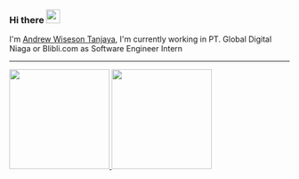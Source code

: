 ### Hi there <img src="https://media.giphy.com/media/hvRJCLFzcasrR4ia7z/giphy.gif" width="25px">

  I'm [Andrew Wiseson Tanjaya](https://www.linkedin.com/in/andrew-wiseson-tanjaya/), I'm currently working in PT. Global Digital Niaga or Blibli.com as Software Engineer Intern

---


<!--
**andrewtanjaya/andrewtanjaya** is a ✨ _special_ ✨ repository because its `README.md` (this file) appears on your GitHub profile.

Here are some ideas to get you started:

- 🔭 I’m currently working on ...
- 🌱 I’m currently learning ...
- 👯 I’m looking to collaborate on ...
- 🤔 I’m looking for help with ...
- 💬 Ask me about ...
- 📫 How to reach me: ...
- 😄 Pronouns: ...
- ⚡ Fun fact: ...
-->


<p align="left">
<a href="https://github.com/gilangadhan">
  <img height="180em" src="https://github-readme-stats-eight-theta.vercel.app/api?username=andrewtanjaya&show_icons=true&theme=algolia&include_all_commits=true&count_private=true"/>
  <img height="180em" src="https://github-readme-stats-eight-theta.vercel.app/api/top-langs/?username=andrewtanjaya&layout=compact&langs_count=8&theme=algolia"/>
</a>
</p>

